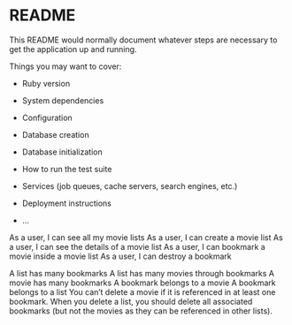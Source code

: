 # README

This README would normally document whatever steps are necessary to get the
application up and running.

Things you may want to cover:

* Ruby version

* System dependencies

* Configuration

* Database creation

* Database initialization

* How to run the test suite

* Services (job queues, cache servers, search engines, etc.)

* Deployment instructions

* ...


<!-- User Actions -->
As a user, I can see all my movie lists
As a user, I can create a movie list
As a user, I can see the details of a movie list
As a user, I can bookmark a movie inside a movie list
As a user, I can destroy a bookmark

<!-- Associations -->
A list has many bookmarks
A list has many movies through bookmarks
A movie has many bookmarks
A bookmark belongs to a movie
A bookmark belongs to a list
You can’t delete a movie if it is referenced in at least one bookmark.
When you delete a list, you should delete all associated bookmarks (but not the movies as they can be referenced in other lists).
